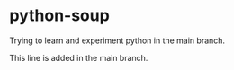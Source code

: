 # python-soup
Trying to learn and experiment python in the main branch.

This line is added in the main branch.
